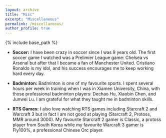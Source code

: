 ```yaml
---
layout: archive
title: "Misc"
excerpt: "Miscellaneous"
permalink: /miscellaneous/
author_profile: true
---
```

{% include base_path %}

* <b>Soccer:</b>
I have been crazy in soccer since I was 9 years old. The first soccer game I watched was a Prelimier League game: Chelsea vs Arsenal but after that I became a fan of Manchester United. Cristiano Ronaldo is my idol, and his success encourages me to keep working hard every day.

* <b>Badminton:</b>
Badminton is one of my favourite sports. I spent several hours per week in training when I was in Xiamen University, China, with those professional badminton players: Dechao Hu, Xiaobin Chen, and Junwei Lu. I am grateful for what they taught me in badminton skills.

* <b>RTS Games:</b>
I also love watching RTS games including Starcraft 2 and Warcraft 3 but in fact I am not good at playing (Starcraft 2, Protoss, MMR around 3000). My favourite Starcraft 2 gamer is Classic, a protoss player from South Korea while my favourite Warcraft 3 gamer is Fly100%, a professional Chinese Orc player.
